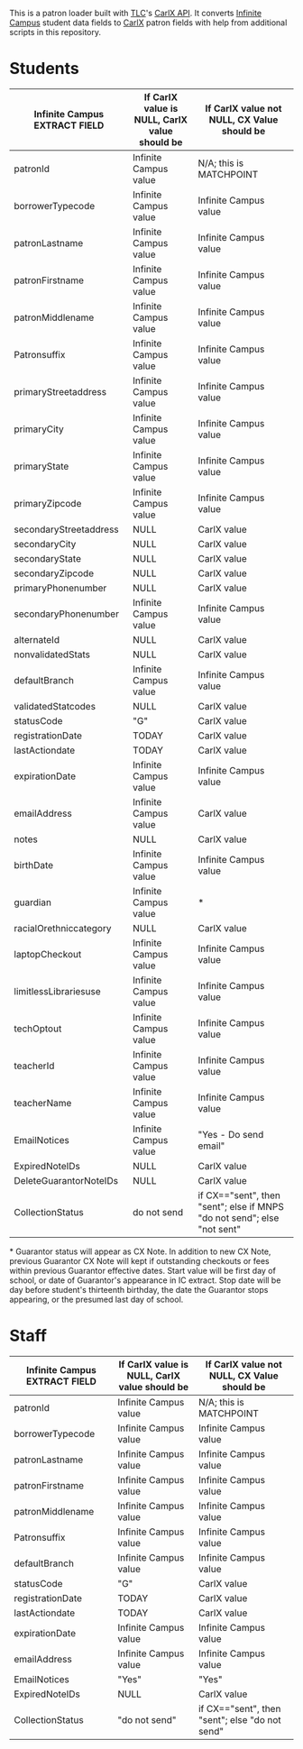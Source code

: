 This is a patron loader built with [TLC](https://tlcdelivers.com/)'s [CarlX API](https://tlcdelivers.com/2016/06/21/carlx-api-version-1-7-8-released/). It converts [Infinite Campus](https://www.infinitecampus.com/) student data fields to [CarlX](https://tlcdelivers.com/carlsystem/) patron fields with help from additional scripts in this repository. 

Students
=========

|Infinite Campus EXTRACT FIELD   |If CarlX value is NULL, CarlX value should be | If CarlX value not NULL, CX Value should be                            |  
|-----|-----|------------------------------------------------------------------------|
|patronId|Infinite Campus value | N/A; this is MATCHPOINT                                                |
|borrowerTypecode|Infinite Campus value | Infinite Campus value                                                  |
|patronLastname|Infinite Campus value | Infinite Campus value                                                  |
|patronFirstname|Infinite Campus value | Infinite Campus value                                                  |
|patronMiddlename|Infinite Campus value | Infinite Campus value                                                  |
|Patronsuffix|Infinite Campus value | Infinite Campus value                                                  |
|primaryStreetaddress|Infinite Campus value | Infinite Campus value                                                  |
|primaryCity|Infinite Campus value | Infinite Campus value                                                  |
|primaryState|Infinite Campus value | Infinite Campus value                                                  |
|primaryZipcode|Infinite Campus value | Infinite Campus value                                                  |
|secondaryStreetaddress|NULL | CarlX value                                                            |		
|secondaryCity|NULL | 	CarlX	value                                                           |
|secondaryState|NULL | CarlX value                                                            |		
|secondaryZipcode|NULL | CarlX value                                                            |		
|primaryPhonenumber|NULL | CarlX value                                                            |		
|secondaryPhonenumber|Infinite Campus value | Infinite Campus value                                                  |		
|alternateId|NULL | CarlX value                                                            |		
|nonvalidatedStats|NULL | CarlX value                                                            |		
|defaultBranch|Infinite Campus value | Infinite Campus value                                                  |		
|validatedStatcodes|NULL | CarlX value                                                            |		
|statusCode|"G" | CarlX value                                                            |		
|registrationDate|TODAY | CarlX value                                                            |		
|lastActiondate|TODAY | CarlX value                                                            |		
|expirationDate|Infinite Campus value | Infinite Campus value                                                  |		
|emailAddress|Infinite Campus value | CarlX value                                                            |		
|notes|NULL | CarlX value                                                            |		
|birthDate|Infinite Campus value | Infinite Campus value                                                  |		
|guardian|Infinite Campus value | *                                                                      |		
|racialOrethniccategory|NULL | CarlX value                                                            |		
|laptopCheckout|Infinite Campus value | Infinite Campus value                                                  |		
|limitlessLibrariesuse|Infinite Campus value | Infinite Campus value                                                  |		
|techOptout|Infinite Campus value | Infinite Campus value                                                  |		
|teacherId|Infinite Campus value | Infinite Campus value                                                  |		
|teacherName|Infinite Campus value | Infinite Campus value                                                  |		
|EmailNotices|Infinite Campus value | "Yes - Do send email"                                                  |		
|ExpiredNoteIDs|NULL | CarlX value                                                            |		
|DeleteGuarantorNoteIDs|NULL | CarlX value                                                            |		
|CollectionStatus|do not send | if CX=="sent", then "sent"; else if MNPS "do not send"; else "not sent" |				

\* Guarantor status will appear as CX Note. In addition to new CX Note, previous Guarantor CX Note will kept if outstanding checkouts or fees within previous Guarantor effective dates. Start value will be first day of school, or date of Guarantor's appearance in IC extract. Stop date will be day before student's thirteenth birthday, the date the Guarantor stops appearing, or the presumed last day of school.  

Staff
=====

|Infinite Campus EXTRACT FIELD   |If CarlX value is NULL, CarlX value should be |If CarlX value not NULL, CX Value should be |  
|-----|-----|-----|
|patronId|Infinite Campus value |N/A; this is MATCHPOINT|
|borrowerTypecode|Infinite Campus value |Infinite Campus value|
|patronLastname|Infinite Campus value |Infinite Campus value|
|patronFirstname|Infinite Campus value |Infinite Campus value|
|patronMiddlename|Infinite Campus value |Infinite Campus value |
|Patronsuffix|Infinite Campus value |Infinite Campus value |
|defaultBranch|Infinite Campus value |Infinite Campus value |		
|statusCode|"G" |CarlX value |		
|registrationDate|TODAY |CarlX value |		
|lastActiondate|TODAY |CarlX value |		
|expirationDate|Infinite Campus value |Infinite Campus value |		
|emailAddress|Infinite Campus value |Infinite Campus value |		
|EmailNotices|"Yes" |"Yes" |
|ExpiredNoteIDs|NULL |CarlX value |		
|CollectionStatus|"do not send" |if CX=="sent", then "sent"; else "do not send" |		
